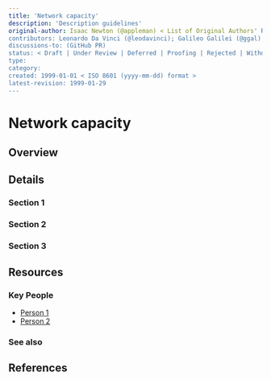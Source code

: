 ```yaml
---
title: 'Network capacity'
description: 'Description guidelines'
original-author: Isaac Newton (@appleman) < List of Original Authors' Real Name and Github; email address optional >
contributors: Leonardo Da Vinci (@leodavinci); Galileo Galilei (@ggal) < List of contributors -- Real Name + Github; email optional >
discussions-to: (GitHub PR)
status: < Draft | Under Review | Deferred | Proofing | Rejected | Withdrawn | Accepted | Superseded>
type:
category:
created: 1999-01-01 < ISO 8601 (yyyy-mm-dd) format >
latest-revision: 1999-01-29
---
```


# Network capacity

<!-- Use the same title outlined above -->

## Overview

<!--

"If you can't explain it simply, you don't understand it well enough." A couple sentences of non-technical, simple jargon.

(~240 characters)

-->


## Details

<!--
Use this space to explain the protocol, concept, or project. This might include sections such as: Functionality, Features, or Requirements.

Use bullet points, diagrams, code snippets (you can use markdown), etc.

Each section should be >300 words -- and try to keep the article under 5 sections. For extended discussion, link to resources or create another page.

-->

### Section 1

### Section 2

### Section 3

## Resources

### Key People

<!-- List individuals that are integral to the project / feature / have helped in development. References to this section can be made in the earlier section of the post.

e.x. Satashi Nakomoto or Vitalik Buterin

-->

* [Person 1]()
* [Person 2]()

### See also
<!--

Add any external links in this section (that were not explicitly referenced in the content above).

e.x. Documentation sites, forums, publications

-->
## References

<!--

Cite all resources used in this section.

[See Wikipedia's citation guide.](https://en.wikipedia.org/wiki/Wikipedia:Citing_sources)

Our citation guide is a WIP.

-->
